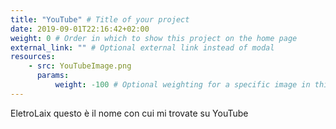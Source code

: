 ```yaml
---
title: "YouTube" # Title of your project
date: 2019-09-01T22:16:42+02:00
weight: 0 # Order in which to show this project on the home page
external_link: "" # Optional external link instead of modal
resources:
    - src: YouTubeImage.png
      params:
          weight: -100 # Optional weighting for a specific image in this project folder
---
```


EletroLaix questo è il nome con cui mi trovate su YouTube